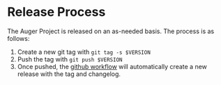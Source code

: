 # Release Process

The Auger Project is released on an as-needed basis. The process is as follows:

1. Create a new git tag with `git tag -s $VERSION`
1. Push the tag with `git push $VERSION`
1. Once pushed, the [github workflow](.github/workflows/release.yaml) will automatically create a new release with the tag and changelog.